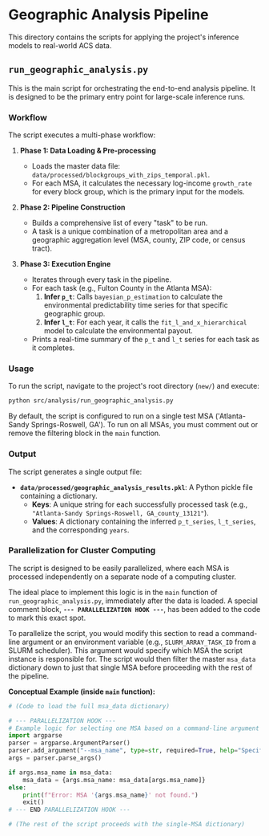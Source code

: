 # Geographic Analysis Pipeline

This directory contains the scripts for applying the project's inference models to real-world ACS data.

## `run_geographic_analysis.py`

This is the main script for orchestrating the end-to-end analysis pipeline. It is designed to be the primary entry point for large-scale inference runs.

### Workflow

The script executes a multi-phase workflow:

1.  **Phase 1: Data Loading & Pre-processing**
    *   Loads the master data file: `data/processed/blockgroups_with_zips_temporal.pkl`.
    *   For each MSA, it calculates the necessary log-income `growth_rate` for every block group, which is the primary input for the models.

2.  **Phase 2: Pipeline Construction**
    *   Builds a comprehensive list of every "task" to be run.
    *   A task is a unique combination of a metropolitan area and a geographic aggregation level (MSA, county, ZIP code, or census tract).

3.  **Phase 3: Execution Engine**
    *   Iterates through every task in the pipeline.
    *   For each task (e.g., Fulton County in the Atlanta MSA):
        1.  **Infer `p_t`**: Calls `bayesian_p_estimation` to calculate the environmental predictability time series for that specific geographic group.
        2.  **Infer `l_t`**: For each year, it calls the `fit_l_and_x_hierarchical` model to calculate the environmental payout.
    *   Prints a real-time summary of the `p_t` and `l_t` series for each task as it completes.

### Usage

To run the script, navigate to the project's root directory (`new/`) and execute:

```bash
python src/analysis/run_geographic_analysis.py
```

By default, the script is configured to run on a single test MSA ('Atlanta-Sandy Springs-Roswell, GA'). To run on all MSAs, you must comment out or remove the filtering block in the `main` function.

### Output

The script generates a single output file:

*   **`data/processed/geographic_analysis_results.pkl`**: A Python pickle file containing a dictionary.
    *   **Keys**: A unique string for each successfully processed task (e.g., `"Atlanta-Sandy Springs-Roswell, GA_county_13121"`).
    *   **Values**: A dictionary containing the inferred `p_t_series`, `l_t_series`, and the corresponding `years`.

### Parallelization for Cluster Computing

The script is designed to be easily parallelized, where each MSA is processed independently on a separate node of a computing cluster.

The ideal place to implement this logic is in the `main` function of `run_geographic_analysis.py`, immediately after the data is loaded. A special comment block, **`--- PARALLELIZATION HOOK ---`**, has been added to the code to mark this exact spot.

To parallelize the script, you would modify this section to read a command-line argument or an environment variable (e.g., `SLURM_ARRAY_TASK_ID` from a SLURM scheduler). This argument would specify which MSA the script instance is responsible for. The script would then filter the master `msa_data` dictionary down to just that single MSA before proceeding with the rest of the pipeline.

**Conceptual Example (inside `main` function):**

```python
# (Code to load the full msa_data dictionary)

# --- PARALLELIZATION HOOK ---
# Example logic for selecting one MSA based on a command-line argument
import argparse
parser = argparse.ArgumentParser()
parser.add_argument("--msa_name", type=str, required=True, help="Specific MSA to process")
args = parser.parse_args()

if args.msa_name in msa_data:
    msa_data = {args.msa_name: msa_data[args.msa_name]}
else:
    print(f"Error: MSA '{args.msa_name}' not found.")
    exit()
# --- END PARALLELIZATION HOOK ---

# (The rest of the script proceeds with the single-MSA dictionary)
``` 